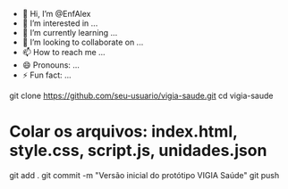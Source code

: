 - 👋 Hi, I’m @EnfAlex
- 👀 I’m interested in ...
- 🌱 I’m currently learning ...
- 💞️ I’m looking to collaborate on ...
- 📫 How to reach me ...
- 😄 Pronouns: ...
- ⚡ Fun fact: ...

<!---
EnfAlex/EnfAlex is a ✨ special ✨ repository because its `README.md` (this file) appears on your GitHub profile.
You can click the Preview link to take a look at your changes.
--->
git clone https://github.com/seu-usuario/vigia-saude.git
cd vigia-saude
# Colar os arquivos: index.html, style.css, script.js, unidades.json
git add .
git commit -m "Versão inicial do protótipo VIGIA Saúde"
git push
